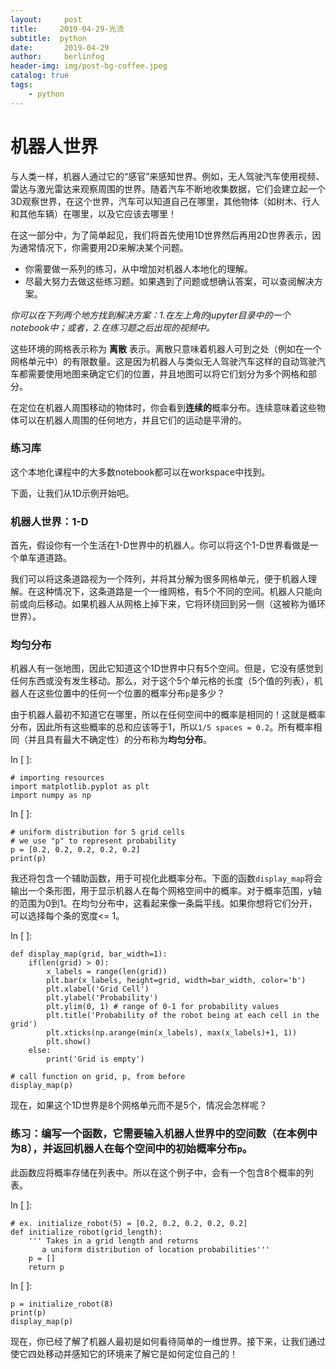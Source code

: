```yaml
---
layout:     post
title:     2019-04-29-光流
subtitle:  python
date:       2019-04-29
author:     berlinfog
header-img: img/post-bg-coffee.jpeg
catalog: true
tags:
    - python
---
```


# 机器人世界

与人类一样，机器人通过它的“感官”来感知世界。例如，无人驾驶汽车使用视频、雷达与激光雷达来观察周围的世界。随着汽车不断地收集数据，它们会建立起一个3D观察世界，在这个世界，汽车可以知道自己在哪里，其他物体（如树木、行人和其他车辆）在哪里，以及它应该去哪里！

在这一部分中，为了简单起见，我们将首先使用1D世界然后再用2D世界表示，因为通常情况下，你需要用2D来解决某个问题。

- 你需要做一系列的练习，从中增加对机器人本地化的理解。
- 尽最大努力去做这些练习题。如果遇到了问题或想确认答案，可以查阅解决方案。

*你可以在下列两个地方找到解决方案：1.在左上角的jupyter目录中的一个notebook中；或者，2.在练习题之后出现的视频中。*



这些环境的网格表示称为 **离散** 表示。离散只意味着机器人可到之处（例如在一个网格单元中）的有限数量。这是因为机器人与类似无人驾驶汽车这样的自动驾驶汽车都需要使用地图来确定它们的位置，并且地图可以将它们划分为多个网格和部分。

在定位在机器人周围移动的物体时，你会看到**连续的**概率分布。连续意味着这些物体可以在机器人周围的任何地方，并且它们的运动是平滑的。

### 练习库

这个本地化课程中的大多数notebook都可以在workspace中找到。

下面，让我们从1D示例开始吧。

### 机器人世界：1-D

首先，假设你有一个生活在1-D世界中的机器人。你可以将这个1-D世界看做是一个单车道道路。



我们可以将这条道路视为一个阵列，并将其分解为很多网格单元，便于机器人理解。在这种情况下，这条道路是一个一维网格，有5个不同的空间。机器人只能向前或向后移动。如果机器人从网格上掉下来，它将环绕回到另一侧（这被称为循环世界）。

### 均匀分布

机器人有一张地图，因此它知道这个1D世界中只有5个空间。但是，它没有感觉到任何东西或没有发生移动。那么，对于这个5个单元格的长度（5个值的列表），机器人在这些位置中的任何一个位置的概率分布`p`是多少？

由于机器人最初不知道它在哪里，所以在任何空间中的概率是相同的！这就是概率分布，因此所有这些概率的总和应该等于1，所以`1/5 spaces = 0.2`。所有概率相同（并且具有最大不确定性）的分布称为**均匀分布**。

In [ ]:

```
# importing resources
import matplotlib.pyplot as plt
import numpy as np
```

In [ ]:

```
# uniform distribution for 5 grid cells
# we use "p" to represent probability
p = [0.2, 0.2, 0.2, 0.2, 0.2]
print(p)

```

我还将包含一个辅助函数，用于可视化此概率分布。下面的函数`display_map`将会输出一个条形图，用于显示机器人在每个网格空间中的概率。对于概率范围，y轴的范围为0到1。在均匀分布中，这看起来像一条扁平线。如果你想将它们分开，可以选择每个条的宽度<= 1。

In [ ]:



```
def display_map(grid, bar_width=1):
    if(len(grid) > 0):
        x_labels = range(len(grid))
        plt.bar(x_labels, height=grid, width=bar_width, color='b')
        plt.xlabel('Grid Cell')
        plt.ylabel('Probability')
        plt.ylim(0, 1) # range of 0-1 for probability values 
        plt.title('Probability of the robot being at each cell in the grid')
        plt.xticks(np.arange(min(x_labels), max(x_labels)+1, 1))
        plt.show()
    else:
        print('Grid is empty')

# call function on grid, p, from before
display_map(p)
```



现在，如果这个1D世界是8个网格单元而不是5个，情况会怎样呢？

### 练习：编写一个函数，它需要输入机器人世界中的空间数（在本例中为8），并返回机器人在每个空间中的初始概率分布`p`。

此函数应将概率存储在列表中。所以在这个例子中，会有一个包含8个概率的列表。

In [ ]:



```
# ex. initialize_robot(5) = [0.2, 0.2, 0.2, 0.2, 0.2]
def initialize_robot(grid_length):
    ''' Takes in a grid length and returns 
       a uniform distribution of location probabilities'''
    p = []
    return p

```



In [ ]:



```
p = initialize_robot(8)
print(p)
display_map(p)
```



现在，你已经了解了机器人最初是如何看待简单的一维世界。接下来，让我们通过使它四处移动并感知它的环境来了解它是如何定位自己的！

